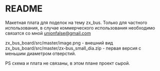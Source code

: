 # README #

Макетная плата для поделок на тему zx_bus.
Только для частного использования, в случае коммерческого использования необходимо связатся со мной unionfalse@gmail.com

zx_bus_board/src/master/image.png - внешний вид
zx_bus_board/src/master/zx-bus_small_dia.zip - первая версия с меньшим диаметром отверстий.

PS схема и плата не связаны, в этом плане проект сырой.